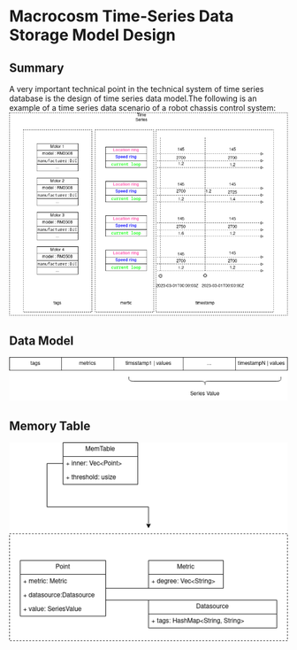 # Macrocosm Time-Series Data Storage Model Design

## Summary
A very important technical point in the technical system of time series database is the design of time series data model.The following is an example of a time series data scenario of a robot chassis control system:   
![](doc/../res/storage_timeseries_model.png)


## Data Model
![](doc/../res/data_model.png)  

## Memory Table
![](doc/../res/mem_table.png)  